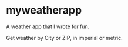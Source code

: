 # myweatherapp
A weather app that I wrote for fun. 

Get weather by City or ZIP, in imperial or metric. 
  